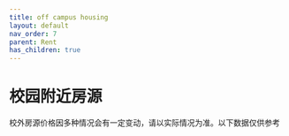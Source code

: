 ```yaml
---
title: off campus housing
layout: default
nav_order: 7
parent: Rent
has_children: true
---
```


# 校园附近房源

校外房源价格因多种情况会有一定变动，请以实际情况为准。以下数据仅供参考

